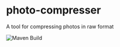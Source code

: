 # photo-compresser
A tool for compressing photos in raw format

![Maven Build](https://github.com/LaurentiuGabriel/photo-compresser/actions/workflows/maven.yml/badge.svg)
